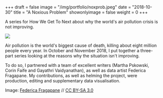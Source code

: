 +++
draft = false
image = "/img/portfolio/noxprob.jpeg"
date = "2018-10-30"
title = "A Noxious Problem"
showonlyimage = false
weight = 0
+++

A series for How We Get To Next about why the world's air pollution crisis is not improving.

<!--more-->

![](/img/portfolio/noxprob.jpeg)

Air pollution is the world's biggest cause of death, killing about eight million people every year. In October and November 2018, I put together a three-part series looking at the reasons why the situation isn't improving.

To do so, I partnered with a team of excellent writers (Martha Pskowski, Corin Faife and Gayathri Vaidyanathan), as well as data artist Federica Fragapane. My contributions, as well as helming the project, were production, editing and supplementary data visualisation.

Image: [Federica Fragapane](https://cdn-images-1.medium.com/max/2000/1*3xduJxEoD-Rh3Sl4fwZXWQ.jpeg) // [CC BY-SA 3.0](https://creativecommons.org/licenses/by-sa/3.0/)